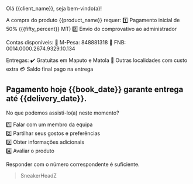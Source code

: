 Olá {{client_name}}, seja bem-vindo(a)!

A compra do produto {{product_name}} requer:
1️⃣ Pagamento inicial de 50% ({{fifty_percent}} MT)
2️⃣ Envio do comprovativo ao administrador

Contas disponíveis:
📲 M-Pesa: 848881318
🏦 FNB: 0014.0000.2674.9329.10.134

Entregas:
✔️ Gratuitas em Maputo e Matola
📍 Outras localidades com custo extra
💳 Saldo final pago na entrega

Pagamento hoje {{book_date}} garante entrega até {{delivery_date}}.
-------------
No que podemos assisti-lo(a) neste momento?

1️⃣ Falar com um membro da equipa  
2️⃣ Partilhar seus gostos e preferências  
3️⃣ Obter informações adicionais  
4️⃣ Avaliar o produto

Responder com o número correspondente é suficiente.
> SneakerHeadZ